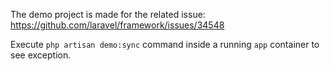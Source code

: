 The demo project is made for the related issue: 
https://github.com/laravel/framework/issues/34548

Execute `php artisan demo:sync` command inside a running `app` container to see exception.
